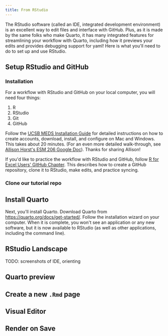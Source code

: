 ```yaml
---
title: From RStudio
---
```


The RStudio software (called an IDE, integrated development environment) is an excellent way to edit files and interface with GitHub. Plus, as it is made by the same folks who make Quarto, it has many integrated features for streamlining your workflow with Quarto, including how it previews your edits and provides debugging support for yaml! Here is what you'll need to do to set up and use RStudio. 

## Setup RStudio and GitHub

### Installation 

For a workflow with RStudio and GitHub on your local computer, you will need four things: 

1. R
1. RStudio
1. Git
1. GitHub

Follow the [UCSB MEDS Installation Guide](https://ucsb-meds.github.io/meds-install-guide.html) for detailed instructions on how to create accounts, download, install, and configure on Mac and Windows. This takes about 20 minutes. (For an even more detailed walk-through, see [Allison Horst's ESM 206 Google Doc](https://docs.google.com/document/d/1zx2upJJqFZe94O3BQSMI56Z76s3haLXC0otKSpcZaJQ/edit)). Thanks for sharing Allison!

If you'd like to practice the workflow with RStudio and GitHub, follow [R for Excel Users' GitHub Chapter](https://rstudio-conf-2020.github.io/r-for-excel/github.html). This describes how to create a GitHub repository, clone it to RStudio, make edits, and practice syncing. 

### Clone our tutorial repo

## Install Quarto

Next, you'll install Quarto. Download Quarto from <https://quarto.org/docs/get-started/>. Follow the installation wizard on your computer. When it is complete, you won't see an application or any new software, but it is now available to RStudio (as well as other applications, including the command line).

## RStudio Landscape

TODO: screenshots of IDE, orienting 

## Quarto preview

## Create a new `.Rmd` page

## Visual Editor

## Render on Save